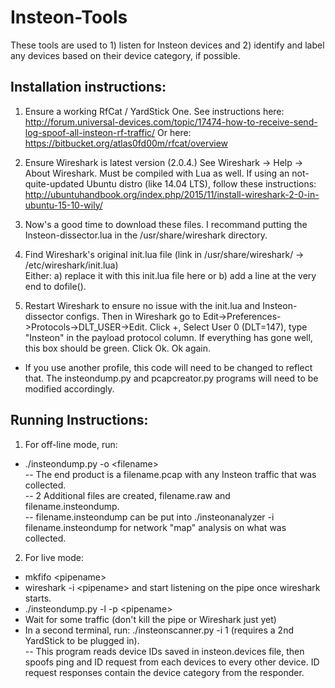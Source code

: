 # Insteon-Tools

These tools are used to 1) listen for Insteon devices and 2) identify and label any devices based on their device category, if possible.

## Installation instructions:
1) Ensure a working RfCat / YardStick One. See instructions here: http://forum.universal-devices.com/topic/17474-how-to-receive-send-log-spoof-all-insteon-rf-traffic/ 
Or here: https://bitbucket.org/atlas0fd00m/rfcat/overview

2) Ensure Wireshark is latest version (2.0.4.) See Wireshark -> Help -> About Wireshark. Must be compiled with Lua as well. If using an not-quite-updated Ubuntu distro (like 14.04 LTS), follow these instructions: http://ubuntuhandbook.org/index.php/2015/11/install-wireshark-2-0-in-ubuntu-15-10-wily/

3) Now's a good time to download these files. I recommand putting the Insteon-dissector.lua in the /usr/share/wireshark directory. 

4) Find Wireshark's original init.lua file (link in /usr/share/wireshark/ -> /etc/wireshark/init.lua)<br> 
   Either: a) replace it with this init.lua file here or b) add a line at the very end to dofile(<path to Insteon-dissector.lua>).<br>
           
5) Restart Wireshark to ensure no issue with the init.lua and Insteon-dissector configs. Then in Wireshark go to  Edit->Preferences->Protocols->DLT_USER->Edit. Click +, Select User 0 (DLT=147), type "Insteon" in the payload protocol column. If everything has gone well, this box should be green. Click Ok. Ok again.<br>
- If you use another profile, this code will need to be changed to reflect that. The insteondump.py and pcapcreator.py       programs will need to be modified accordingly.

## Running Instructions:
1) For off-line mode, run:<br>
- ./insteondump.py -o \<filename\>  <br>
-- The end product is a filename.pcap with any Insteon traffic that was collected.<br>
-- 2 Additional files are created, filename.raw and filename.insteondump. <br>
-- filename.insteondump can be put into ./insteonanalyzer -i filename.insteondump for network "map" analysis on what     was collected.

2) For live mode:<br>
- mkfifo \<pipename\><br>
- wireshark -i \<pipename\> and start listening on the pipe once wireshark starts.<br>
- ./insteondump.py -l -p \<pipename\><br>
- Wait for some traffic (don't kill the pipe or Wireshark just yet)<br>
- In a second terminal, run: ./insteonscanner.py -i 1 (requires a 2nd YardStick to be plugged in). <br>
-- This program reads device IDs saved in insteon.devices file, then spoofs ping and ID request from each devices to every other device. ID request responses contain the device category from the responder.

